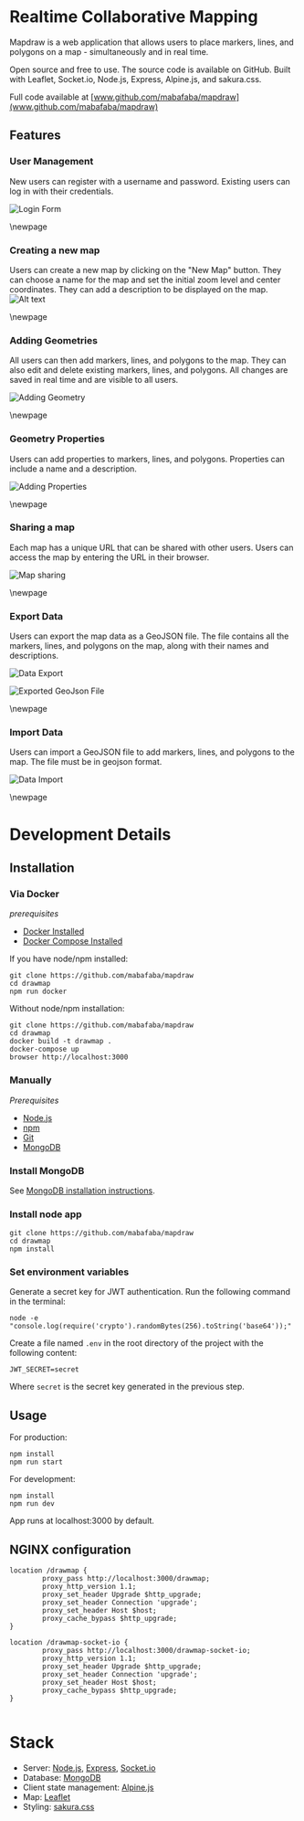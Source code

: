 # Realtime Collaborative Mapping

Mapdraw is a web application that allows users to place markers, lines, and polygons on a map - simultaneously and in real time.

Open source and free to use. The source code is available on GitHub. Built with Leaflet, Socket.io, Node.js, Express, Alpine.js, and sakura.css.

Full code available at [www.github.com/mabafaba/mapdraw](www.github.com/mabafaba/mapdraw)

## Features 

### User Management

New users can register with a username and password. Existing users can log in with their credentials.

![Login Form](<Bildschirmfoto 2024-06-10 um 15.43.07.png>)

\newpage

### Creating a new map

Users can create a new map by clicking on the "New Map" button. They can choose a name for the map and set the initial zoom level and center coordinates. They can add a description to be displayed on the map.
![Alt text](<Bildschirmfoto 2024-06-10 um 15.37.03.png>)

\newpage

### Adding Geometries

All users can then add markers, lines, and polygons to the map. They can also edit and delete existing markers, lines, and polygons. All changes are saved in real time and are visible to all users.


![Adding Geometry](<Bildschirmfoto 2024-06-10 um 15.38.37.png>)

\newpage

### Geometry Properties

Users can add properties to markers, lines, and polygons. Properties can include a name and a description.

![Adding Properties](<Bildschirmfoto 2024-06-10 um 15.39.31.png>)

\newpage

### Sharing a map

Each map has a unique URL that can be shared with other users. Users can access the map by entering the URL in their browser.

![Map sharing](<Bildschirmfoto 2024-06-10 um 15.41.27.png>)

\newpage

### Export Data

Users can export the map data as a GeoJSON file. The file contains all the markers, lines, and polygons on the map, along with their names and descriptions.

![Data Export](<Bildschirmfoto 2024-06-10 um 15.41.36.png>)

![Exported GeoJson File](<Bildschirmfoto 2024-06-10 um 15.42.00.png>)

\newpage

### Import Data

Users can import a GeoJSON file to add markers, lines, and polygons to the map. The file must be in geojson format.

![Data Import](<Bildschirmfoto 2024-06-10 um 15.55.24.png>)

\newpage
# Development Details


## Installation

### Via Docker

*prerequisites*

- [Docker Installed](https://www.docker.com/)
- [Docker Compose Installed](https://docs.docker.com/compose/install/)


If you have node/npm installed:

```
git clone https://github.com/mabafaba/mapdraw
cd drawmap
npm run docker
```

Without node/npm installation:
```
git clone https://github.com/mabafaba/mapdraw
cd drawmap
docker build -t drawmap .
docker-compose up
browser http://localhost:3000
```


### Manually

*Prerequisites*

- [Node.js](https://nodejs.org/en/)
- [npm](https://www.npmjs.com/)
- [Git](https://git-scm.com/)
- [MongoDB](https://www.mongodb.com/)

### Install MongoDB

See [MongoDB installation instructions](https://docs.mongodb.com/manual/installation/).

### Install node app
```
git clone https://github.com/mabafaba/mapdraw
cd drawmap
npm install
```


### Set environment variables

Generate a secret key for JWT authentication. Run the following command in the terminal:

```
node -e "console.log(require('crypto').randomBytes(256).toString('base64'));"
```

Create a file named `.env` in the root directory of the project with the following content:
```
JWT_SECRET=secret
```
Where `secret` is the secret key generated in the previous step.


## Usage
For production:

```
npm install
npm run start
```

For development:
```
npm install
npm run dev
```

App runs at localhost:3000 by default.

## NGINX configuration

```
location /drawmap {
        proxy_pass http://localhost:3000/drawmap;
        proxy_http_version 1.1;
        proxy_set_header Upgrade $http_upgrade;
        proxy_set_header Connection 'upgrade';
        proxy_set_header Host $host;
        proxy_cache_bypass $http_upgrade;
}

location /drawmap-socket-io {
        proxy_pass http://localhost:3000/drawmap-socket-io;
        proxy_http_version 1.1;
        proxy_set_header Upgrade $http_upgrade;
        proxy_set_header Connection 'upgrade';
        proxy_set_header Host $host;
        proxy_cache_bypass $http_upgrade;
}


```

# Stack

- Server: [Node.js](https://nodejs.org/en/), [Express](https://expressjs.com/), [Socket.io](https://socket.io/)
- Database: [MongoDB](https://www.mongodb.com/)
- Client state management: [Alpine.js](https://alpinejs.dev/)
- Map: [Leaflet](https://leafletjs.com/)
- Styling: [sakura.css](https://github.com/oxalorg/sakura)
